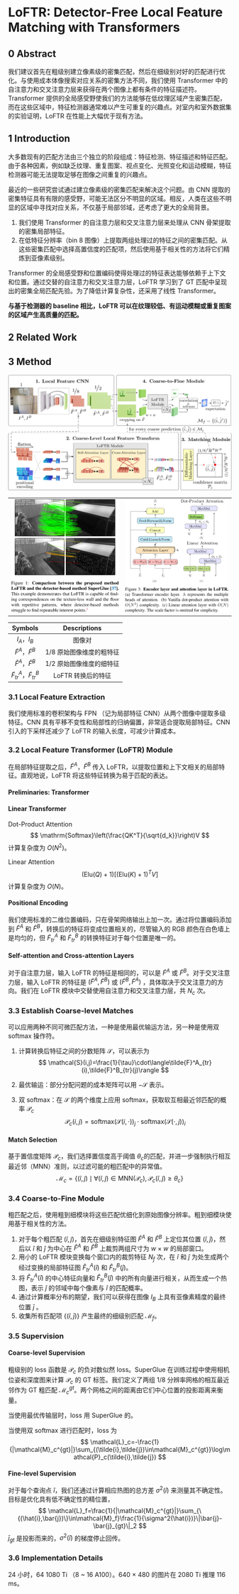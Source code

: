# LoFTR: Detector-Free Local Feature Matching with Transformers

## 0 Abstract

我们建议首先在粗级别建立像素级的密集匹配，然后在细级别对好的匹配进行优化。与使用成本体像搜索对应关系的密集方法不同，我们使用 Transformer 中的自注意力和交叉注意力层来获得在两个图像上都有条件的特征描述符。Transformer 提供的全局感受野使我们的方法能够在低纹理区域产生密集匹配，而在这些区域中，特征检测器通常难以产生可重复的兴趣点。对室内和室外数据集的实验证明，LoFTR 在性能上大幅优于现有方法。

## 1 Introduction

大多数现有的匹配方法由三个独立的阶段组成：特征检测、特征描述和特征匹配。由于各种因素，例如缺乏纹理、重复图案、视点变化、光照变化和运动模糊，特征检测器可能无法提取足够在图像之间重复的兴趣点。

最近的一些研究尝试通过建立像素级的密集匹配来解决这个问题。由 CNN 提取的密集特征具有有限的感受野，可能无法区分不明显的区域。相反，人类在这些不明显的区域中寻找对应关系，不仅基于局部邻域，还考虑了更大的全局背景。

1. 我们使用 Transformer 的自注意力层和交叉注意力层来处理从 CNN 骨架提取的密集局部特征。
2. 在低特征分辨率（bin 8 图像）上提取两组处理过的特征之间的密集匹配。从这些密集匹配中选择高置信度的匹配项，然后使用基于相关性的方法将它们精炼到亚像素级别。

Transformer 的全局感受野和位置编码使得处理过的特征表达能够依赖于上下文和位置。通过交替的自注意力和交叉注意力层，LoFTR 学习到了 GT 匹配中呈现出的密集全局匹配先验。为了降低计算复杂性，还采用了线性 Transformer。

**与基于检测器的 baseline 相比，LoFTR 可以在纹理较低、有运动模糊或重复图案的区域产生高质量的匹配。**

## 2 Related Work

## 3 Method

<img src="images/loftr.png" style="zoom:50%;" />

<table>
    <tr>
        <td>
            <img src="images/loftr-compare.png">
        </td>
        <td>
            <img src="images/linear-attention.png">
        </td>
    </tr>
</table>

|                Symbols                 |       Descriptions       |
| :------------------------------------: | :----------------------: |
|              $I_A$，$I_B$              |          图像对          |
|      $\tilde{F}^A$，$\tilde{F}^B$      | 1/8 原始图像维度的粗特征 |
|        $\hat{F}^A$，$\hat{F}^B$        | 1/2 原始图像维度的细特征 |
| $\tilde{F}^A_{tr}$，$\tilde{F}^B_{tr}$ |    LoFTR 转换后的特征    |

### 3.1 Local Feature Extraction

我们使用标准的卷积架构与 FPN （记为局部特征 CNN）从两个图像中提取多级特征。CNN 具有平移不变性和局部性的归纳偏置，非常适合提取局部特征。CNN 引入的下采样还减少了 LoFTR 的输入长度，可减少计算成本。

### 3.2 Local Feature Transformer (LoFTR) Module

在局部特征提取之后，$\tilde{F}^A$，$\tilde{F}^B$ 传入 LoFTR，以提取位置和上下文相关的局部特征。直观地说，LoFTR 将这些特征转换为易于匹配的表达。

#### Preliminaries: Transformer

#### Linear Transformer

Dot-Product Attention
$$
\mathrm{Softmax}\left(\frac{QK^T}{\sqrt{d_k}}\right)V
$$
计算复杂度为 $O(N^2)$。

Linear Attention
$$
(\mathrm{Elu}(Q)+1)[(\mathrm{Elu}(K)+1)^TV]
$$
计算复杂度为 $O(N)$。

#### Positional Encoding

我们使用标准的二维位置编码，只在骨架网络输出上加一次。通过将位置编码添加到 $\tilde{F}^A$ 和 $\tilde{F}^B$，转换后的特征将变成位置相关的，尽管输入的 RGB 颜色在白色墙上是均匀的，但 $\tilde{F}^A_{tr}$ 和 $\tilde{F}^B_{tr}$ 的转换特征对于每个位置是唯一的。

#### Self-attention and Cross-attention Layers

对于自注意力层，输入 LoFTR 的特征是相同的，可以是 $\tilde{F}^A$ 或 $\tilde{F}^B$。对于交叉注意力层，输入 LoFTR 的特征是 $(\tilde{F}^A,\tilde{F}^B)$ 或 $(\tilde{F}^B,\tilde{F}^A)$ ，具体取决于交叉注意力的方向。我们在 LoFTR 模块中交替使用自注意力和交叉注意力层，共 $N_c$ 次。

### 3.3 Establish Coarse-level Matches

可以应用两种不同可微匹配方法，一种是使用最优输运方法，另一种是使用双 softmax 操作符。

1. 计算转换后特征之间的分数矩阵 $\mathcal{S}$​，可以表示为
   $$
   \mathcal{S}(i,j)=\frac{1}{\tau}\cdot\langle\tilde{F}^A_{tr}(i),\tilde{F}^B_{tr}(j)\rangle
   $$

2. 最优输运：部分分配问题的成本矩阵可以用 $-\mathcal{S}$ 表示。

3. 双 softmax：在 $\mathcal{S}$ 的两个维度上应用 softmax，获取软互相最近邻匹配的概率 $\mathcal{P}_c$
   $$
   \mathcal{P}_c(i,j)=\mathrm{softmax}(\mathcal{S}(i,\cdot))_j\cdot\mathrm{softmax}(\mathcal{S}(\cdot,j))_i
   $$

#### Match Selection

基于置信度矩阵 $\mathcal{P}_c$，我们选择置信度高于阈值 $\theta_c$​ 的匹配，并进一步强制执行相互最近邻（MNN）准则，以过滤可能的粗匹配中的异常值。
$$
\mathcal{M}_c=\{(\tilde{i},\tilde{j})\mid\forall(\tilde{i},\tilde{j})\in\mathrm{MNN}(\mathcal{P}_c),\mathcal{P}_c(\tilde{i},\tilde{j})\ge\theta_c\}
$$

### 3.4 Coarse-to-Fine Module

粗匹配之后，使用粗到细模块将这些匹配优细化到原始图像分辨率。粗到细模块使用基于相关性的方法。

1. 对于每个粗匹配 $(\tilde{i},\tilde{j})$，首先在细级别特征图 $\hat{F}^A$ 和 $\hat{F}^B$ 上定位其位置 $(\hat{i},\hat{j})$，然后以 $\hat{i}$ 和 $\hat{j}$ 为中心在 $\hat{F}^A$ 和 $\hat{F}^B$ 上裁剪两组尺寸为 $w\times w$ 的局部窗口。
2. 用小的 LoFTR 模块变换每个窗口内的裁剪特征 $N_f$ 次，在 $\hat{i}$ 和 $\hat{j}$ 为处生成两个经过变换的局部特征图 $\hat{F}^A_{tr}(\hat{i})$ 和 $\hat{F}^B_{tr}(\hat{j})$。
3. 将 $\hat{F}^A_{tr}(\hat{i})$ 的中心特征向量和 $\hat{F}^B_{tr}(\hat{j})$ 中的所有向量进行相关，从而生成一个热图，表示 $\hat{j}$ 的邻域中每个像素与 $\hat{i}$ 的匹配概率。
4. 通过计算概率分布的期望，我们可以获得在图像 $I_B$ 上具有亚像素精度的最终位置 $\bar{j}$ 。
5. 收集所有匹配项 $\{(\hat{i},\bar{j})\}$ 产生最终的细级别匹配 $\mathcal{M}_f$。

### 3.5 Supervision

#### Coarse-level Supervision

粗级别的 loss 函数是 $\mathcal{P}_c$ 的负对数似然 loss。SuperGlue 在训练过程中使用相机位姿和深度图来计算 $\mathcal{P}_c$ 的 GT 标签。我们定义了两组 1/8 分辨率网格的相互最近邻作为 GT 粗匹配 $\mathcal{M}_c^{gt}$。两个网格之间的距离由它们中心位置的投影距离来衡量。

当使用最优传输层时，loss 用 SuperGlue 的。

当使用双 softmax 进行匹配时，loss 为
$$
\mathcal{L}_c=-\frac{1}{|\mathcal{M}_c^{gt}|}\sum_{(\tilde{i},\tilde{j})\in\mathcal{M}_c^{gt}}\log\mathcal{P}_c(\tilde{i},\tilde{j})
$$

#### Fine-level Supervision

对于每个查询点 $\hat{i}$，我们还通过计算相应热图的总方差 $\sigma^2(\hat{i})$ 来测量其不确定性。目标是优化具有低不确定性的精位置，
$$
\mathcal{L}_f=\frac{1}{|\mathcal{M}_c^{gt}|}\sum_{\{(\hat{i},\bar{j})\}\in\mathcal{M}_f}\frac{1}{\sigma^2(\hat{i})}\|\bar{j}-\bar{j}_{gt}\|_2
$$
$\bar{j}_{gt}$ 是投影而来的，$\sigma^2(\hat{i})$ 的梯度停止回传。

### 3.6 Implementation Details

24 小时，64 1080 Ti （8 ~ 16 A100）。640 $\times$ 480 的图片在 2080 Ti 推理 116 ms。
